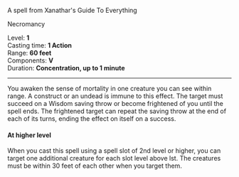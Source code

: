 A spell from Xanathar's Guide To Everything

Necromancy

Level: **1**   
Casting time: **1 Action**   
Range: **60 feet**   
Components: **V**   
Duration: **Concentration, up to 1 minute**   

---

You awaken the sense of mortality in one creature you can see within range. A construct or an undead is immune to this effect. The target must succeed on a Wisdom saving throw or become frightened of you until the spell ends. The frightened target can repeat the saving throw at the end of each of its turns, ending the effect on itself on a success.

#### At higher level

When you cast this spell using a spell slot of 2nd level or higher, you can target one additional creature for each slot level above lst. The creatures must be within 30 feet of each other when you target them.